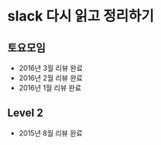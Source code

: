 # slack 다시 읽고 정리하기

## 토요모임

- 2016년 3월 리뷰 완료
- 2016년 2월 리뷰 완료
- 2016년 1월 리뷰 완료

## Level 2
- 2015년 8월 리뷰 완료
